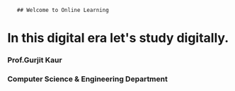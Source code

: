        ## Welcome to Online Learning


# In this digital era let's study digitally.


### Prof.Gurjit Kaur
### Computer Science & Engineering Department
